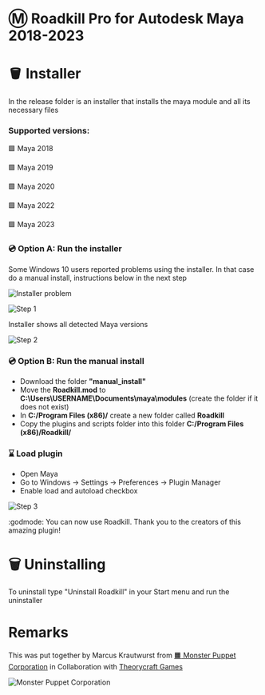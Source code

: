 # :m: Roadkill Pro for Autodesk Maya 2018-2023

# :bucket: Installer

In the release folder is an installer that installs the maya module and all its necessary files

### Supported versions: 
:green_square: Maya 2018

:green_square: Maya 2019

:green_square: Maya 2020

:green_square: Maya 2022

:green_square: Maya 2023 



### :cd: Option A: Run the installer 
Some Windows 10 users reported problems using the installer. In that case do a manual install, instructions below in the next step

![Installer problem](https://github.com/monster-puppet/RoadKill/blob/main/instructions/problem_installer.png?raw=true)

![Step 1](https://github.com/monster-puppet/RoadKill/blob/main/instructions/installer_01.png?raw=true)

Installer shows all detected Maya versions

![Step 2](https://github.com/monster-puppet/RoadKill/blob/main/instructions/installer_02.png?raw=true)

### :cd: Option B: Run the manual install

- Download the folder **"manual_install"**
- Move the **Roadkill.mod** to **C:\Users\USERNAME\Documents\maya\modules** (create the folder if it does not exist)
- In **C:/Program Files (x86)/** create a new folder called **Roadkill**
- Copy the plugins and scripts folder into this folder **C:/Program Files (x86)/Roadkill/**


### :hourglass: Load plugin
- Open Maya
- Go to Windows -> Settings -> Preferences -> Plugin Manager
- Enable load and autoload checkbox

![Step 3](https://github.com/monster-puppet/RoadKill/blob/main/instructions/installer_03.png?raw=true)


:godmode: You can now use Roadkill. Thank you to the creators of this amazing plugin!


# :wastebasket: Uninstalling
To uninstall type "Uninstall Roadkill" in your Start menu and run the uninstaller

# Remarks
This was put together by Marcus Krautwurst from [:orange_square: Monster Puppet Corporation](https://www.monster-puppet.com/) in Collaboration with [Theorycraft Games](https://www.theorycraftgames.com/)

![Monster Puppet Corporation](https://github.com/monster-puppet/RoadKill/blob/main/instructions/logo_animated_black_bg.gif?raw=true)

